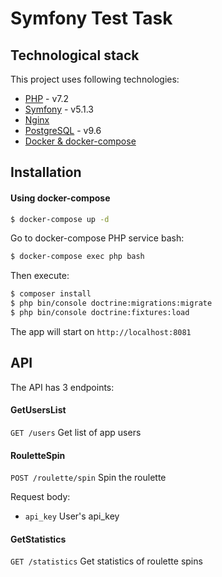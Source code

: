 # Symfony Test Task

## Technological stack

This project uses following technologies:

* [PHP](https://www.php.net/) - v7.2
* [Symfony](https://symfony.com/) - v5.1.3
* [Nginx](https://nginx.org/)
* [PostgreSQL](https://www.postgresql.org/) - v9.6
* [Docker & docker-compose](https://docs.docker.com/compose/gettingstarted/)

## Installation

#### Using docker-compose

```sh
$ docker-compose up -d
```

Go to docker-compose PHP service bash:
```sh
$ docker-compose exec php bash
```

Then execute:
```sh
$ composer install
$ php bin/console doctrine:migrations:migrate
$ php bin/console doctrine:fixtures:load

```

The app will start on `http://localhost:8081`

## API

The API has 3 endpoints:

#### GetUsersList
`GET /users` Get list of app users

#### RouletteSpin
`POST /roulette/spin` Spin the roulette

Request body:

- `api_key` User's api_key

#### GetStatistics
`GET /statistics` Get statistics of roulette spins